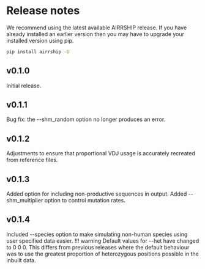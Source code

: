 # Release notes

We recommend using the latest available AIRRSHIP release. If you have already installed an earlier version then you may have to upgrade your installed version using pip. 

```bash
pip install airrship -U
```

## v0.1.0

Initial release.

## v0.1.1

Bug fix: the --shm_random option no longer produces an error.

## v0.1.2

Adjustments to ensure that proportional VDJ usage is accurately recreated from reference files.

## v0.1.3

Added option for including non-productive sequences in output.
Added --shm_multiplier option to control mutation rates. 

## v0.1.4

Included --species option to make simulating non-human species using user specified data easier. 
!!! warning
    Default values for --het have changed to 0 0 0. This differs from previous releases where the default behaviour was to use the greatest proportion of heterozygous positions possible in the inbuilt data.